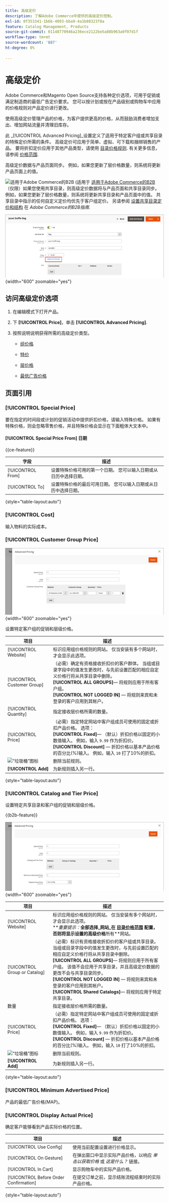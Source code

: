 ```yaml
---
title: 高级定价
description: 了解Adobe Commerce中提供的高级定价控制。
exl-id: 0f353341-1b6b-4093-bba9-4a1b88323f8a
feature: Catalog Management, Products
source-git-commit: 01148770946a236ece2122be5a88b963a0f07d1f
workflow-type: tm+mt
source-wordcount: '887'
ht-degree: 0%

---
```


# 高级定价

Adobe Commerce和Magento Open Source支持各种定价选项，可用于促销或满足制造商的最低广告定价要求。 您可以按计划或按在产品级别或购物车中应用的价格规则对产品定价进行更改。

使用高级定价管理产品的价格，为客户提供更高的价格，从而鼓励消费者增加支出、增加网站流量并清理旧库存。

此 _[!UICONTROL Advanced Pricing]_设置定义了适用于特定客户组或共享目录的特殊定价所需的条件。 高级定价可应用于简单、虚拟、可下载和捆绑销售的产品。 要将折扣定价应用于其他产品类型，请使用 [目录价格规则](../merchandising-promotions/price-rules-catalog.md). 有关更多信息，请参阅 [价格范围](catalog-price-scope.md).

高级定价数据与产品页面同步。 例如，如果您更新了层价格数量，则系统将更新产品页面上的值。

![适用于Adobe Commerce的B2B](../assets/b2b.svg) (适用于 [适用于Adobe Commerce的B2B](./b2b/../introduction.md) （仅限）如果您使用共享目录，则高级定价数据将与产品页面和共享目录同步。 例如，如果您更新了层价格数量，则系统将更新共享目录和产品页面中的值。 共享目录中指示的任何自定义定价均优先于客户组定价。 另请参阅 [设置共享目录定价和结构](https://experienceleague.adobe.com/docs/commerce-admin/b2b/shared-catalogs/define/catalog-shared-pricing-structure.html) 在 _Adobe Commerce的B2B指南_.

![高级定价](./assets/product-pricing-advanced-link.png){width="600" zoomable="yes"}

## 访问高级定价选项

1. 在编辑模式下打开产品。

1. 下 **[!UICONTROL Price]**，单击 **[!UICONTROL Advanced Pricing]**.

1. 按照说明说明获得所需的高级定价类型。

   - [组价格](product-price-group.md)

   - [特价](product-price-special.md)

   - [层价格](product-price-tier.md)

   - [最低广告价格](product-price-minimum-advertised.md)

## 页面引用

### [!UICONTROL Special Price]

要在指定的时间段或计划的促销活动中提供折扣价格，请输入特殊价格。 如果有特殊价格，则会忽略零售价格，并且特殊价格会显示在下面粗体大文本中。

#### [!UICONTROL Special Price From] 日期

{{ce-feature}}

| 字段 | 描述 |
| ---- | ----------- |
| [!UICONTROL From] | 设置特殊价格可用的第一个日期。 您可以输入日期或从日历中选择日期。 |
| [!UICONTROL To] | 设置特殊价格的最后可用日期。 您可以输入日期或从日历中选择日期。 |

{style="table-layout:auto"}

### [!UICONTROL Cost]

输入物料的实际成本。

### [!UICONTROL Customer Group Price]

![高级定价](./assets/product-pricing-advanced-group-price.png){width="600" zoomable="yes"}

设置特定客户组的促销和层级价格。

| 项目 | 描述 |
| ---- | ----------- |
| [!UICONTROL Website] | 标识应用组价格规则的网站。 仅当安装有多个网站时，才会显示此选项。 |
| [!UICONTROL Customer Group] | （必需）确定有资格接收折扣价的客户群体。 当组或目录字段中的值发生更改时，与先前设置匹配的相应自定义价格行将从共享目录中删除。 <br/>**[!UICONTROL ALL GROUPS]**— 将规则应用于所有客户组。<br/>**[!UICONTROL NOT LOGGED IN]**  — 将规则来宾和未登录的客户应用到其帐户。 |
| [!UICONTROL Quantity] | 指定接收层价格所需的数量。 |
| [!UICONTROL Price] | （必需）指定特定网站中客户组成员可使用的固定或折扣产品价格。 选项： <br/>**[!UICONTROL Fixed]**— （默认）折扣价格以固定的小数值输入。 例如，输入 `9.99` 作为折扣价。<br/>**[!UICONTROL Discount]**  — 折扣价格以基本产品价格的百分比(%)输入。 例如，输入 `10` 打了10%的折扣。 |
| ![“垃圾桶”图标](../assets/icon-delete-trashcan-solid.png) | 删除当前规则。 |
| **[!UICONTROL Add]** | 为新规则插入另一行。 |

{style="table-layout:auto"}

### [!UICONTROL Catalog and Tier Price]

设置特定共享目录和客户组的促销和层级价格。

{{b2b-feature}}

![具有共享目录的B2B存储区的高级定价](./assets/product-pricing-advanced.png){width="600" zoomable="yes"}

| 项目 | 描述 |
|----|-----------|
| [!UICONTROL Website] | 标识应用组价格规则的网站。 仅当安装有多个网站时，才会显示此选项。 <br>**_重要提示：_**全部选择_网站&#x200B;_在 [目录价格范围](catalog-price-scope.md) 配置，否则将显示设置的高级价格**所有&#x200B;**网站。 |
| [!UICONTROL Group or Catalog] | （必需）标识有资格接收折扣价的客户组或共享目录。 当组或目录字段中的值发生更改时，与先前设置匹配的相应自定义价格行将从共享目录中删除。 <br/>**[!UICONTROL ALL GROUPS]**— 将规则应用于所有客户组。 该值不会应用于共享目录，并且高级定价数据的更改不会与共享目录同步。<br/>**[!UICONTROL NOT LOGGED IN]**  — 将规则来宾和未登录的客户应用到其帐户。<br/>**[!UICONTROL Shared Catalogs]**— 将规则应用于特定共享目录。 |
| 数量 | 指定接收层价格所需的数量。 |
| [!UICONTROL Price] | （必需）指定特定网站中客户组成员可使用的固定或折扣产品价格。 选项： <br/>**[!UICONTROL Fixed]**— （默认）折扣价格以固定的小数值输入。 例如，输入 `9.99` 作为折扣价。<br/>**[!UICONTROL Discount]**  — 折扣价格以基本产品价格的百分比(%)输入。 例如，输入 `10` 打了10%的折扣。 |
| ![“垃圾桶”图标](../assets/icon-delete-trashcan-solid.png) | 删除当前规则。 |
| **[!UICONTROL Add]** | 为新规则插入另一行。 |

{style="table-layout:auto"}

### [!UICONTROL Minimum Advertised Price]

产品的最低广告价格(MAP)。

### [!UICONTROL Display Actual Price]

确定客户能够看到产品实际价格的位置。

| 项目 | 描述 |
|----|-----------|
| [!UICONTROL Use Config] | 使用当前配置设置进行价格显示。 |
| [!UICONTROL On Gesture] | 在弹出窗口中显示实际产品价格，以响应 _单击以获取价格_ 或 _这是什么？_ 链接。 |
| [!UICONTROL In Cart] | 显示购物车中的实际产品价格。 |
| [!UICONTROL Before Order Confirmation] | 在提交订单之前，显示结账流程结束时的实际产品价格。 |

{style="table-layout:auto"}
